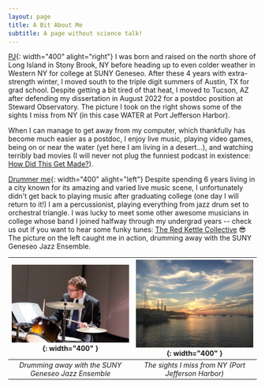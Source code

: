 ```yaml
---
layout: page
title: A Bit About Me
subtitle: A page without science talk!
---
```


[PJ](/assets/img/pj.jpg){: width="400" alight="right"}
I was born and raised on the north shore of Long Island in Stony Brook, NY before heading up to even colder weather in Western NY for college at SUNY Geneseo. After these 4 years with extra-strength winter, I moved south to the triple digit summers of Austin, TX for grad school. Despite getting a bit tired of that heat, I moved to Tucson, AZ after defending my dissertation in August 2022 for a postdoc position at Steward Observatory. The picture I took on the right shows some of the sights I miss from NY (in this case WATER at Port Jefferson Harbor).

When I can manage to get away from my computer, which thankfully has become much easier as a postdoc, I enjoy live music, playing video games, being on or near the water (yet here I am living in a desert...), and watching terribly bad movies (I will never not plug the funniest podcast in existence: [How Did This Get Made?](https://www.hdtgminfo.com)).

[Drummer me](/assets/img/drum.jpg){: width="400" alight="left"}
Despite spending 6 years living in a city known for its amazing and varied live music scene, I unfortunately didn't get back to playing music after graduating college (one day I will return to it!) I am a percussionist, playing everything from jazz drum set to orchestral triangle. I was lucky to meet some other awesome musicians in college whose band I joined halfway through my undergrad years -- check us out if you want to hear some funky tunes: [The Red Kettle Collective](https://open.spotify.com/artist/3OKo8dOMzkCjzckYJ7eHxQ?si=JnHaAVMbRISm26R7I59sSA) 😎 The picture on the left caught me in action, drumming away with the SUNY Geneseo Jazz Ensemble.

| ![Drummer me](/assets/img/drum.jpg){: width="400" } | ![PJ](/assets/img/pj.jpg){: width="400" } |
|:---:|:---:|
| *Drumming away with the SUNY Geneseo Jazz Ensemble* | *The sights I miss from NY (Port Jefferson Harbor)* |

<!-- ![Drummer me](/assets/img/drum.jpg){: width="700"}

*Drumming away with the SUNY Geneseo Jazz Ensemble*

![PJ](/assets/img/pj.jpg){: width="700"}

*The sights I miss from NY (Port Jefferson Harbor)* -->
